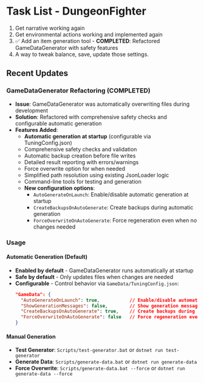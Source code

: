 # Task List - DungeonFighter

1. Get narrative working again
2. Get environmental actions working and implemented again
3. ✅ Add an item generation tool - **COMPLETED**: Refactored GameDataGenerator with safety features
4. A way to tweak balance, save, update those settings.

## Recent Updates

### GameDataGenerator Refactoring (COMPLETED)
- **Issue**: GameDataGenerator was automatically overwriting files during development
- **Solution**: Refactored with comprehensive safety checks and configurable automatic generation
- **Features Added**:
  - **Automatic generation at startup** (configurable via TuningConfig.json)
  - Comprehensive safety checks and validation
  - Automatic backup creation before file writes
  - Detailed result reporting with errors/warnings
  - Force overwrite option for when needed
  - Simplified path resolution using existing JsonLoader logic
  - Command-line tools for testing and generation
  - **New configuration options**:
    - `AutoGenerateOnLaunch`: Enable/disable automatic generation at startup
    - `CreateBackupsOnAutoGenerate`: Create backups during automatic generation
    - `ForceOverwriteOnAutoGenerate`: Force regeneration even when no changes needed

### Usage

#### **Automatic Generation (Default)**
- **Enabled by default** - GameDataGenerator runs automatically at startup
- **Safe by default** - Only updates files when changes are needed
- **Configurable** - Control behavior via `GameData/TuningConfig.json`:
  ```json
  "GameData": {
    "AutoGenerateOnLaunch": true,           // Enable/disable automatic generation
    "ShowGenerationMessages": false,        // Show generation messages in game
    "CreateBackupsOnAutoGenerate": true,    // Create backups during auto generation
    "ForceOverwriteOnAutoGenerate": false   // Force regeneration even when no changes
  }
  ```

#### **Manual Generation**
- **Test Generator**: `Scripts/test-generator.bat` or `dotnet run test-generator`
- **Generate Data**: `Scripts/generate-data.bat` or `dotnet run generate-data`
- **Force Overwrite**: `Scripts/generate-data.bat --force` or `dotnet run generate-data --force`